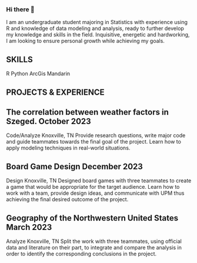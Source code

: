 ### Hi there 👋


I am an undergraduate student majoring in Statistics with experience using R and knowledge of data modeling and analysis, ready to further develop my knowledge and skills in the field. Inquisitive, energetic and hardworking, I am looking to ensure personal growth while achieving my goals.

## SKILLS
R
Python
ArcGis
Mandarin 

## PROJECTS & EXPERIENCE
## The correlation between weather factors in Szeged.                                                                              	October 2023
Code/Analyze	Knoxville, TN
Provide research questions, write major code and guide teammates towards the final goal of the project.
Learn how to apply modeling techniques in real-world situations.

## Board Game Design	               December 2023
Design	Knoxville, TN
Designed board games with three teammates to create a game that would be appropriate for the target audience.
Learn how to work with a team, provide design ideas, and communicate with UPM thus achieving the final desired outcome of the project.


## Geography of the Northwestern United States	               March 2023
Analyze	Knoxville, TN
Split the work with three teammates, using official data and literature on their part, to integrate and compare the analysis in order to identify the corresponding conclusions in the project.




